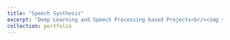 ```yaml
---
title: "Speech Synthesis"
excerpt: "Deep Learning and Speech Processing based Projects<br/><img src='/images/포폴sample_220502.jpeg'>"
collection: portfolio
---
```


 
